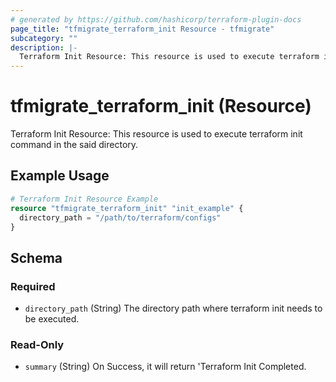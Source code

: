 ```yaml
---
# generated by https://github.com/hashicorp/terraform-plugin-docs
page_title: "tfmigrate_terraform_init Resource - tfmigrate"
subcategory: ""
description: |-
  Terraform Init Resource: This resource is used to execute terraform init command in the said directory.
---
```


# tfmigrate_terraform_init (Resource)

Terraform Init Resource: This resource is used to execute terraform init command in the said directory.

## Example Usage

```terraform
# Terraform Init Resource Example
resource "tfmigrate_terraform_init" "init_example" {
  directory_path = "/path/to/terraform/configs"
}
```

<!-- schema generated by tfplugindocs -->
## Schema

### Required

- `directory_path` (String) The directory path where terraform init needs to be executed.

### Read-Only

- `summary` (String) On Success, it will return 'Terraform Init Completed.
